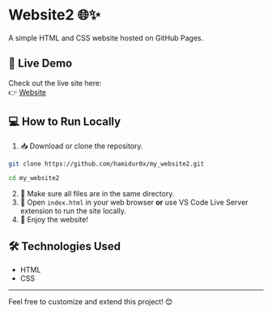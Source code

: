 # Website2 🌐✨

A simple HTML and CSS website hosted on GitHub Pages.

## 🚀 Live Demo

Check out the live site here:  
👉 [Website](https://hamidur0x.github.io/my_website2/)

## 💻 How to Run Locally

1. 📥 Download or clone the repository.
```bash
git clone https://github.com/hamidur0x/my_website2.git
```
```bash
cd my_website2
```
2. 📂 Make sure all files are in the same directory.  
3. 🌟 Open `index.html` in your web browser **or** use VS Code Live Server extension to run the site locally.  
4. 🎉 Enjoy the website!

## 🛠️ Technologies Used

- HTML  
- CSS

---

Feel free to customize and extend this project! 😊
